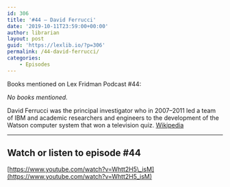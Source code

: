 ```yaml
---
id: 306
title: '#44 – David Ferrucci'
date: '2019-10-11T23:59:00+00:00'
author: librarian
layout: post
guid: 'https://lexlib.io/?p=306'
permalink: /44-david-ferrucci/
categories:
    - Episodes
---
```


Books mentioned on Lex Fridman Podcast #44:

*No books mentioned.*

<!--more-->

David Ferrucci was the principal investigator who in 2007–2011 led a team of IBM and academic researchers and engineers to the development of the Watson computer system that won a television quiz. [Wikipedia](https://en.wikipedia.org/wiki/David_Ferrucci)

- - - - - -

## Watch or listen to episode #44

[https://www.youtube.com/watch?v=Whtt2H5\_isM](https://www.youtube.com/watch?v=Whtt2H5_isM)